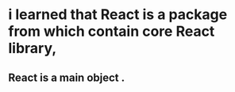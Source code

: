 # i learned that React is a package from which contain core React library,
## React is a main object .
